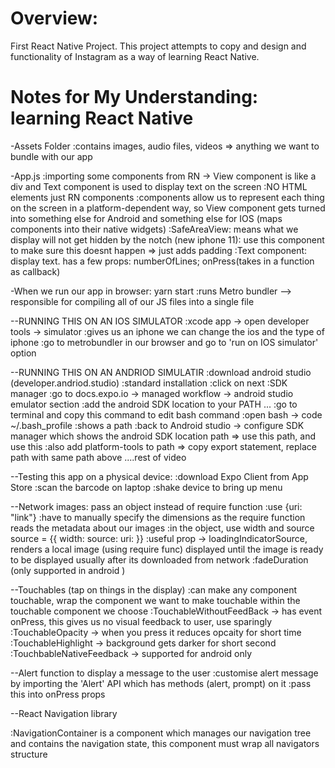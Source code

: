# Overview:

First React Native Project. This project attempts to copy and design and functionality of Instagram as a way of learning React Native.

# Notes for My Understanding: learning React Native

-Assets Folder
:contains images, audio files, videos => anything we want to bundle with our app 

-App.js
:importing some components from RN -> View component is like a div and Text component is used to display text on the screen
:NO HTML elements just RN components 
:components allow us to represent each thing on the screen in a platform-dependent way, so View component gets turned into something else for Android and something else for IOS (maps components into their native widgets)
:SafeAreaView: means what we display will not get hidden by the notch (new iphone 11): use this component to make sure this doesnt happen => just adds padding
:Text component: display text. has a few props: numberOfLines; onPress(takes in a function as callback)

-When we run our app in browser: yarn start
:runs Metro bundler --> responsible for compiling all of our JS files into a single file

--RUNNING THIS ON AN IOS SIMULATOR 
:xcode app -> open developer tools -> simulator 
:gives us an iphone we can change the ios and the type of iphone
:go to metrobundler in our browser and go to 'run on IOS simulator' option

--RUNNING THIS ON AN ANDRIOD SIMULATIR
:download android studio (developer.andriod.studio)
:standard installation
:click on next 
:SDK manager 
:go to docs.expo.io -> managed workflow -> android studio emulator section
:add the android SDK location to your PATH ...
:go to terminal and copy this command to edit bash command
:open bash -> code ~/.bash_profile
:shows a path
:back to Android studio -> configure SDK manager which shows the android SDK location path => use this path, and use this 
:also add platform-tools to path => copy export statement, replace path with same path above
....rest of video 

--Testing this app on a physical device:
:download Expo Client from App Store 
:scan the barcode on laptop 
:shake device to bring up menu

--Network images: pass an object instead of require function
:use {uri: "link"}
:have to manually specify the dimensions as the require function reads the metadata about our images
:in the object, use width and source
source = {{
    width:
    source:
    uri: 
}}
:useful prop -> loadingIndicatorSource, renders a local image (using require func) displayed until the image is ready to be displayed usually after its downloaded from network
:fadeDuration (only supported in android ) 

--Touchables (tap on things in the display)
:can make any component touchable, wrap the component we want to make touchable within the touchable component we choose
:TouchableWithoutFeedBack -> has event onPress, this gives us no visual feedback to user, use sparingly 
:TouchableOpacity -> when you press it reduces opcaity for short time
:TouchableHighlight -> background gets darker for short second
:TouchbableNativeFeedback -> supported for android only 

--Alert function to display a message to the user 
:customise alert message by importing the 'Alert' API which has methods (alert, prompt) on it
:pass this into onPress props

--React Navigation library 

:NavigationContainer is a component which manages our navigation tree and contains the navigation state, this component must wrap all navigators structure
